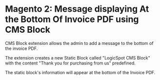 # Magento 2: Message displaying At the Bottom Of Invoice PDF using CMS Block

CMS Block extension allows the admin to add a message to the bottom of the invoice PDF.

The extension creates a new Static Block called "LogicSpot CMS Block" with the content "Thank you for purchasing from us" predefined.

The static block's information will appear at the bottom of the Invoice PDF.

